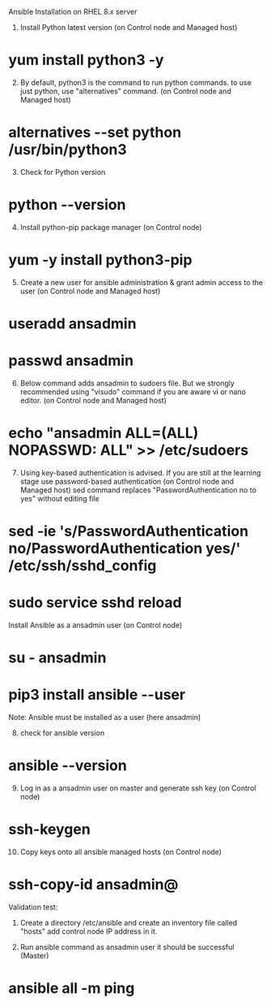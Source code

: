 Ansible Installation on RHEL 8.x server
1. Install Python latest version (on Control node and Managed host)

# yum install python3 -y

2. By default, python3 is the command to run python commands. to use just python, use "alternatives" command. (on Control node and Managed host)
 
 # alternatives --set python /usr/bin/python3

3. Check for Python version
# python --version

4. Install python-pip package manager (on Control node)
# yum -y install python3-pip

5. Create a new user for ansible administration & grant admin access to the user (on Control node and Managed host)
# useradd ansadmin
# passwd ansadmin

6. Below command adds ansadmin to sudoers file. But we strongly recommended using "visudo" command if you are aware vi or nano editor. (on Control node and Managed host)
# echo "ansadmin ALL=(ALL) NOPASSWD: ALL" >> /etc/sudoers

7. Using key-based authentication is advised. If you are still at the learning stage use password-based authentication (on Control node and Managed host)
sed command replaces "PasswordAuthentication no to yes" without editing file 
 
 # sed -ie 's/PasswordAuthentication no/PasswordAuthentication yes/' /etc/ssh/sshd_config
 # sudo service sshd reload

Install Ansible as a ansadmin user (on Control node)

# su - ansadmin
# pip3 install ansible --user

Note: Ansible must be installed as a user (here ansadmin)

8. check for ansible version
# ansible --version

9. Log in as a ansadmin user on master and generate ssh key (on Control node)
# ssh-keygen

10. Copy keys onto all ansible managed hosts (on Control node)
# ssh-copy-id ansadmin@<target-server>

Validation test:

1. Create a directory /etc/ansible and create an inventory file called "hosts" add control node IP address in it.

2. Run ansible command as ansadmin user it should be successful (Master)

# ansible all -m ping
